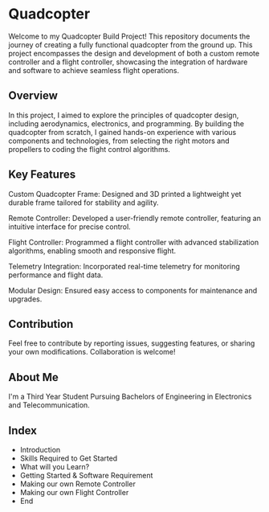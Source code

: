 
# Quadcopter

Welcome to my Quadcopter Build Project! This repository documents the journey of creating a fully functional quadcopter from the ground up. This project encompasses the design and development of both a custom remote controller and a flight controller, showcasing the integration of hardware and software to achieve seamless flight operations.



## Overview
In this project, I aimed to explore the principles of quadcopter design, including aerodynamics, electronics, and programming. By building the quadcopter from scratch, I gained hands-on experience with various components and technologies, from selecting the right motors and propellers to coding the flight control algorithms.
## Key Features
Custom Quadcopter Frame: Designed and 3D printed a lightweight yet durable frame tailored for stability and agility.

Remote Controller: Developed a user-friendly remote controller, featuring an intuitive interface for precise control.

Flight Controller: Programmed a flight controller with advanced stabilization algorithms, enabling smooth and responsive flight.

Telemetry Integration: Incorporated real-time telemetry for monitoring performance and flight data.

Modular Design: Ensured easy access to components for maintenance and upgrades.
## Contribution
Feel free to contribute by reporting issues, suggesting features, or sharing your own modifications. Collaboration is welcome!
##  About Me
I'm a Third Year Student Pursuing Bachelors of Engineering 
in Electronics and Telecommunication.
## Index
 * Introduction
 * Skills Required to Get Started
 * What will you Learn?
 * Getting Started & Software Requirement
 * Making our own Remote Controller
 * Making our own Flight Controller
 * End

